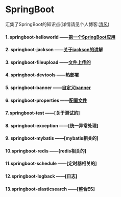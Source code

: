 # SpringBoot
汇集了SpringBoot的知识点(详情请见个人博客:[清风](https://www.qfcwx.top/ "我的博客"))  

#### 1. springboot-helloworld ——[第一个SpringBoot应用](https://www.qfcwx.top/2019/03/10/1-di-yi-ge-springboot-ying-yong/)
#### 2. springboot-jackson    ——[关于jackson的讲解](https://www.qfcwx.top/2019/03/11/5-springboot-zhong-zi-ding-yi-json-de-jie-gou-he-ge-shi/)
#### 3. springboot-fileupload ——[文件上传的](https://www.qfcwx.top/2019/03/10/4-springboot-wen-jian-shang-chuan/)
#### 4. springboot-devtools   ——[热部署](https://www.qfcwx.top/2019/03/10/3-springboot-zhong-kai-qi-re-bu-shu/)
#### 5. springboot-banner     ——[自定义banner](https://www.qfcwx.top/2019/03/10/2-springboot-zhong-zi-ding-yi-banner/)
#### 6. springboot-properties ——[配置文件](https://www.qfcwx.top/2019/03/11/6-springboot-zhong-pei-zhi-wen-jian-xiang-jie/)
#### 7. springboot-test       ——[关于测试的]
#### 8. springboot-exception  ——[统一异常处理]
#### 9. springboot-mybatis    ——[mybatis相关的]
#### 10.springboot-redis      ——[redis相关的]
#### 11.springboot-schedule   ——[定时器相关的]
#### 12.springboot-logback    ——[日志]
#### 13.springboot-elasticsearch  ——[整合ES]